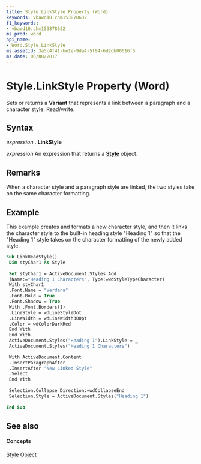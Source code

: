 ```yaml
---
title: Style.LinkStyle Property (Word)
keywords: vbawd10.chm153878632
f1_keywords:
- vbawd10.chm153878632
ms.prod: word
api_name:
- Word.Style.LinkStyle
ms.assetid: 3a5c4f41-be1e-9da4-5f94-6d2db00616f5
ms.date: 06/08/2017
---
```



# Style.LinkStyle Property (Word)

Sets or returns a  **Variant** that represents a link between a paragraph and a character style. Read/write.


## Syntax

 _expression_ . **LinkStyle**

 _expression_ An expression that returns a **[Style](style-object-word.md)** object.


## Remarks

When a character style and a paragraph style are linked, the two styles take on the same character formatting.


## Example

This example creates and formats a new character style, and then it links the character style to the built-in heading style "Heading 1" so that the "Heading 1" style takes on the character formatting of the newly added style.


```vb
Sub LinkHeadStyle() 
 Dim styChar1 As Style 
 
 Set styChar1 = ActiveDocument.Styles.Add _ 
 (Name:="Heading 1 Characters", Type:=wdStyleTypeCharacter) 
 With styChar1 
 .Font.Name = "Verdana" 
 .Font.Bold = True 
 .Font.Shadow = True 
 With .Font.Borders(1) 
 .LineStyle = wdLineStyleDot 
 .LineWidth = wdLineWidth300pt 
 .Color = wdColorDarkRed 
 End With 
 End With 
 ActiveDocument.Styles("Heading 1").LinkStyle = _ 
 ActiveDocument.Styles("Heading 1 Characters") 
 
 With ActiveDocument.Content 
 .InsertParagraphAfter 
 .InsertAfter "New Linked Style" 
 .Select 
 End With 
 
 Selection.Collapse Direction:=wdCollapseEnd 
 Selection.Style = ActiveDocument.Styles("Heading 1") 
 
End Sub
```


## See also


#### Concepts


[Style Object](style-object-word.md)

